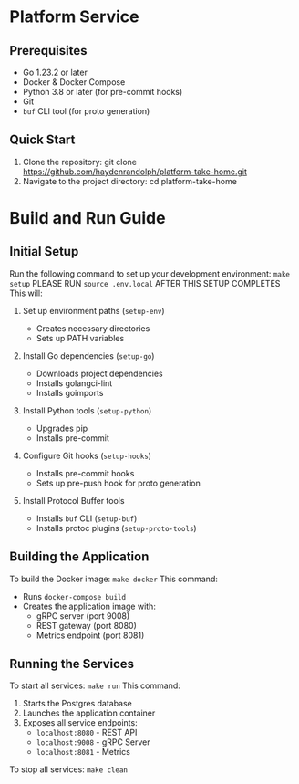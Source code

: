 # Platform Service

## Prerequisites
- Go 1.23.2 or later
- Docker & Docker Compose
- Python 3.8 or later (for pre-commit hooks)
- Git
- `buf` CLI tool (for proto generation)

## Quick Start

1. Clone the repository: git clone https://github.com/haydenrandolph/platform-take-home.git
2. Navigate to the project directory: cd platform-take-home


# Build and Run Guide

## Initial Setup
Run the following command to set up your development environment: `make setup`
PLEASE RUN `source .env.local` AFTER THIS SETUP COMPLETES
This will:
1. Set up environment paths (`setup-env`)
   - Creates necessary directories
   - Sets up PATH variables

2. Install Go dependencies (`setup-go`)
   - Downloads project dependencies
   - Installs golangci-lint
   - Installs goimports

3. Install Python tools (`setup-python`)
   - Upgrades pip
   - Installs pre-commit

4. Configure Git hooks (`setup-hooks`)
   - Installs pre-commit hooks
   - Sets up pre-push hook for proto generation

5. Install Protocol Buffer tools
   - Installs `buf` CLI (`setup-buf`)
   - Installs protoc plugins (`setup-proto-tools`)

## Building the Application
To build the Docker image:
`make docker`
This command:
- Runs `docker-compose build`
- Creates the application image with:
  - gRPC server (port 9008)
  - REST gateway (port 8080)
  - Metrics endpoint (port 8081)

## Running the Services
To start all services:
`make run`
This command:
1. Starts the Postgres database
2. Launches the application container
3. Exposes all service endpoints:
   - `localhost:8080` - REST API
   - `localhost:9008` - gRPC Server
   - `localhost:8081` - Metrics

To stop all services:
`make clean`
